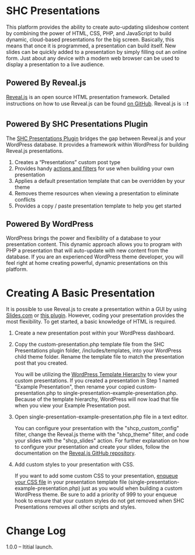 # SHC Presentations

This platform provides the ability to create auto-updating slideshow content by combining the power of HTML, CSS, PHP, and JavaScript to build dynamic, cloud-based presentations for the big screen. Basically, this means that once it is programmed, a presentation can build itself. New slides can be quickly added to a presentation by simply filling out an online form. Just about any device with a modern web browser can be used to display a presentation to a live audience.

## Powered By Reveal.js
[Reveal.js](https://revealjs.com/#/) is an open source HTML presentation framework. Detailed instructions on how to use Reveal.js can be found [on GitHub](https://github.com/hakimel/reveal.js). Reveal.js is 💥❗

## Powered By SHC Presentations Plugin
The [SHC Presentations Plugin](https://github.com/danbru1989/shc-presentations) bridges the gap between Reveal.js and your WordPress database. It provides a framework within WordPress for building Reveal.js presentations.
1. Creates a “Presentations” custom post type
2. Provides handy [actions and filters](https://developer.wordpress.org/plugins/hooks/) for use when building your own presentation
3. Applies a default presentation template that can be overridden by your theme
4. Removes theme resources when viewing a presentation to eliminate conflicts
5. Provides a copy / paste presentation template to help you get started

## Powered By WordPress
WordPress brings the power and flexibility of a database to your presentation content. This dynamic approach allows you to program with PHP a presentation that will auto-update with new content from the database. If you are an experienced WordPress theme developer, you will feel right at home creating powerful, dynamic presentations on this platform.

# Creating A Basic Presentation

It is possible to use Reveal.js to create a presentation within a GUI by using [Slides.com](https://slides.com/) or [this plugin](https://wordpress.org/plugins/slide/). However, coding your presentation provides the most flexibility. To get started, a basic knowledge of HTML is required.

1. Create a new presentation post within your WordPress dashboard.

2. Copy the custom-presentation.php template file from the SHC Presentations plugin folder, /includes/templates, into your WordPress child theme folder. Rename the template file to match the presentation post that you created.

   You will be utilizing the [WordPress Template Hierarchy](https://developer.wordpress.org/themes/basics/template-hierarchy/) to view your custom presentations. If you created a presentation in Step 1 named "Example Presentation", then rename your copied custom-presentation.php to single-presentation-example-presentation.php. Because of the template hierarchy, WordPress will now load that file when you view your Example Presentation post.

3. Open single-presentation-example-presentation.php file in a text editor.

   You can configure your presentation with the "shcp_custom_config" filter, change the Reveal.js theme with the "shcp_theme" filter, and code your slides with the "shcp_slides" action. For further explanation on how to configure your presentation and create your slides, follow the documentation on the [Reveal.js GitHub repository](https://github.com/hakimel/reveal.js).

4. Add custom styles to your presentation with CSS.

   If you want to add some custom CSS to your presentation, [enqueue your CSS file](https://developer.wordpress.org/reference/hooks/wp_enqueue_scripts/) in your presentation template file (single-presentation-example-presentation.php) just as you would when building a custom WordPress theme. Be sure to add a priority of 999 to your enqueue hook to ensure that your custom styles do not get removed when SHC Presentations removes all other scripts and styles.

# Change Log
1.0.0 – Ititial launch.
